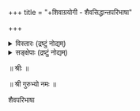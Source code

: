 +++
title = "+शिवाग्रयोगी - शैवसिद्धान्तपरिभाषा"

+++
  
<details><summary>विस्तारः (द्रष्टुं नोद्यम्)</summary>

This e-text is transcribed from the devanagari edition of the Oriental Research Institute (Sanskrit Series no. 90).
</details>

  
  
<details><summary>सङ्क्षेपाः (द्रष्टुं नोद्यम्)</summary>

अ = अध्याय  
अहं = अहङ्कार  
किर = किरणागम  
प = पटल  
पराशरोप = पराशरोपपुराण  
प प = पतिपटल   
पा = पाद   
पुं = पुंस्तत्त्व   
पौ = पौष्करागम   
प्र = प्रमाण   
ब्र = ब्रह्म  
मतङ्ग = मतङ्गागम  
मृ = मृगेन्द्र   
वा चो सू =   
वि = विद्या  
श्वेताश्वतर = श्वेताश्वतरोपनिषद्  
श्लो = श्लोक  
सर्व = सर्वज्ञानोत्तर  
सि सा = सिद्धान्त-सरावलि  
सू = सूत्र   

</details>
  
  
  
॥ श्रीः ॥  
  
॥ श्री गुरुभ्यो नमः ॥  
  
शैवपरिभाषा  
  